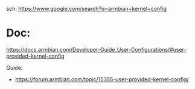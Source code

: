 sch: https://www.google.com/search?q=armbian+kernel+config

# Doc:
https://docs.armbian.com/Developer-Guide_User-Configurations/#user-provided-kernel-config

Guide:
- https://forum.armbian.com/topic/15355-user-provided-kernel-config/
